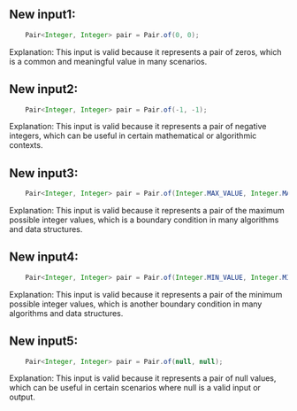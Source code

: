 ## New input1:
```java
    Pair<Integer, Integer> pair = Pair.of(0, 0);
```
Explanation: This input is valid because it represents a pair of zeros, which is a common and meaningful value in many scenarios.

## New input2:
```java
    Pair<Integer, Integer> pair = Pair.of(-1, -1);
```
Explanation: This input is valid because it represents a pair of negative integers, which can be useful in certain mathematical or algorithmic contexts.

## New input3:
```java
    Pair<Integer, Integer> pair = Pair.of(Integer.MAX_VALUE, Integer.MAX_VALUE);
```
Explanation: This input is valid because it represents a pair of the maximum possible integer values, which is a boundary condition in many algorithms and data structures.

## New input4:
```java
    Pair<Integer, Integer> pair = Pair.of(Integer.MIN_VALUE, Integer.MIN_VALUE);
```
Explanation: This input is valid because it represents a pair of the minimum possible integer values, which is another boundary condition in many algorithms and data structures.

## New input5:
```java
    Pair<Integer, Integer> pair = Pair.of(null, null);
```
Explanation: This input is valid because it represents a pair of null values, which can be useful in certain scenarios where null is a valid input or output.
